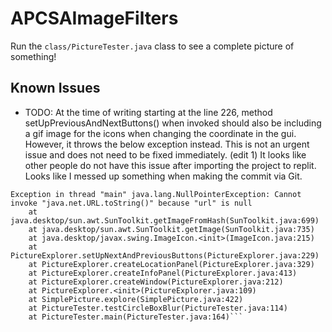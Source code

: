 # APCSAImageFilters
Run the `class/PictureTester.java` class to see a complete picture of something!
## Known Issues
* TODO: At the time of writing starting at the line 226, method setUpPreviousAndNextButtons() when invoked should also be including a gif image for the icons when changing the coordinate in the gui. However, it throws the below exception instead. This is not an urgent issue and does not need to be fixed immediately. (edit 1) It looks like other people do not have this issue after importing the project to replit. Looks like I messed up something when making the commit via Git.
```
Exception in thread "main" java.lang.NullPointerException: Cannot invoke "java.net.URL.toString()" because "url" is null
    at java.desktop/sun.awt.SunToolkit.getImageFromHash(SunToolkit.java:699)
    at java.desktop/sun.awt.SunToolkit.getImage(SunToolkit.java:735)
    at java.desktop/javax.swing.ImageIcon.<init>(ImageIcon.java:215)
    at PictureExplorer.setUpNextAndPreviousButtons(PictureExplorer.java:229)
    at PictureExplorer.createLocationPanel(PictureExplorer.java:329)
    at PictureExplorer.createInfoPanel(PictureExplorer.java:413)
    at PictureExplorer.createWindow(PictureExplorer.java:212)
    at PictureExplorer.<init>(PictureExplorer.java:109)
    at SimplePicture.explore(SimplePicture.java:422)
    at PictureTester.testCircleBoxBlur(PictureTester.java:114)
    at PictureTester.main(PictureTester.java:164)```
